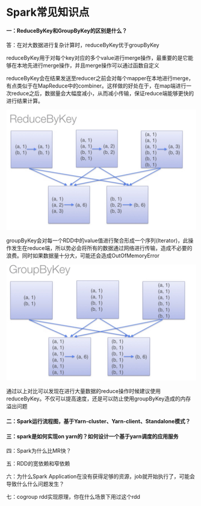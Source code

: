 # Spark常见知识点

#### 一：ReduceByKey和GroupByKey的区别是什么？

答：在对大数据进行复杂计算时，reduceByKey优于groupByKey

reduceByKey用于对每个key对应的多个value进行merge操作，最重要的是它能够在本地先进行merge操作，并且merge操作可以通过函数自定义

reduceByKey会在结果发送至reducer之前会对每个mapper在本地进行merge，有点类似于在MapReduce中的combiner。这样做的好处在于，在map端进行一次reduce之后，数据量会大幅度减小，从而减小传输，保证reduce端能够更快的进行结果计算。

![](../.gitbook/assets/image%20%281%29.png)

groupByKey会对每一个RDD中的value值进行聚合形成一个序列\(Iterator\)，此操作发生在reduce端，所以势必会将所有的数据通过网络进行传输，造成不必要的浪费。同时如果数据量十分大，可能还会造成OutOfMemoryError

![](../.gitbook/assets/image%20%282%29.png)

通过以上对比可以发现在进行大量数据的reduce操作时候建议使用reduceByKey。不仅可以提高速度，还是可以防止使用groupByKey造成的内存溢出问题

#### 二：Spark运行流程图，基于Yarn-cluster、Yarn-client、Standalone模式？

#### 三：spark是如何实现on yarn的？如何设计一个基于yarn调度的应用服务

四：Spark为什么比MR快？

五：RDD的宽依赖和窄依赖

六：为什么Spark Application在没有获得足够的资源，job就开始执行了，可能会导致什么什么问题发生？

七：cogroup rdd实现原理，你在什么场景下用过这个rdd


